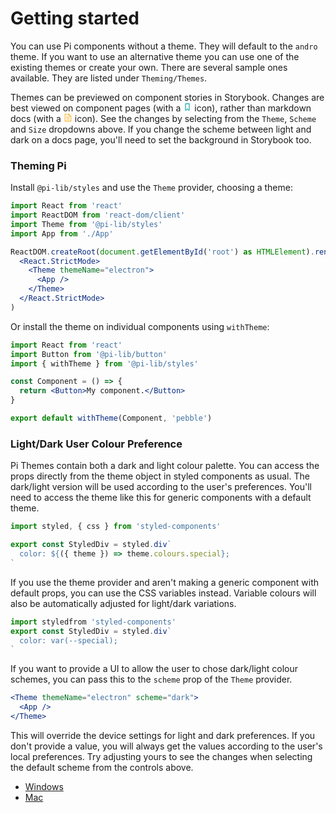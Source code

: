 # Getting started

You can use Pi components without a theme. They will default to the `andro` theme. If you want to use an
alternative theme you can use one of the existing themes or create your own. There are several sample ones available. They are listed under `Theming/Themes`.

Themes can be previewed on component stories in Storybook. Changes are best viewed on component pages (with a <svg version="1.1" id="Icons" xmlns="http://www.w3.org/2000/svg" viewBox="0 0 32 32" width="14px" height="14px"><path d="M21.3,28.3L16,23l-5.3,5.3C10.1,28.9,9,28.5,9,27.6V5c0-0.6,0.4-1,1-1h12c0.6,0,1,0.4,1,1v22.6 C23,28.5,21.9,28.9,21.3,28.3z" fill="none" stroke="#30b2b0" stroke-width="3" stroke-linecap="round" stroke-linejoin="round"/></svg> icon), rather than markdown docs (with a <svg width="14px" height="14px" viewBox="0 0 1024 1024" xmlns="http://www.w3.org/2000/svg"><path fill="orange" d="M832 384H576V128H192v768h640V384zm-26.496-64L640 154.496V320h165.504zM160 64h480l256 256v608a32 32 0 0 1-32 32H160a32 32 0 0 1-32-32V96a32 32 0 0 1 32-32zm160 448h384v64H320v-64zm0-192h160v64H320v-64zm0 384h384v64H320v-64z"/></svg> icon). See the changes by selecting from the `Theme`, `Scheme` and `Size` dropdowns above. If you change the scheme between light and dark on a docs page, you'll need to set the background in Storybook too.

### Theming Pi

Install `@pi-lib/styles` and use the `Theme` provider, choosing a theme:

```jsx
import React from 'react'
import ReactDOM from 'react-dom/client'
import Theme from '@pi-lib/styles'
import App from './App'

ReactDOM.createRoot(document.getElementById('root') as HTMLElement).render(
  <React.StrictMode>
    <Theme themeName="electron">
      <App />
    </Theme>
  </React.StrictMode>
)
```

Or install the theme on individual components using `withTheme`:

```jsx
import React from 'react'
import Button from '@pi-lib/button'
import { withTheme } from '@pi-lib/styles'

const Component = () => {
  return <Button>My component.</Button>
}

export default withTheme(Component, 'pebble')
```

### Light/Dark User Colour Preference

Pi Themes contain both a dark and light colour palette. You can access the props directly from the theme object in styled components as usual. The dark/light version will be used according to the user's preferences. You'll need to access the
theme like this for generic components with a default theme.

```jsx
import styled, { css } from 'styled-components'

export const StyledDiv = styled.div`
  color: ${({ theme }) => theme.colours.special};
`
```

If you use the theme provider and aren't making a generic component with default props, you can use the CSS variables instead. Variable colours will also be automatically adjusted for light/dark variations.

```jsx
import styledfrom 'styled-components'
export const StyledDiv = styled.div`
  color: var(--special);
`
```

If you want to provide a UI to allow the user to chose dark/light colour schemes, you can pass this to the `scheme` prop of the `Theme` provider.

```jsx
<Theme themeName="electron" scheme="dark">
  <App />
</Theme>
```

This will override the device settings for light and dark preferences. If you don't provide a value, you will always get the values according to the user's local preferences. Try adjusting yours to see the changes when selecting the default scheme from the controls above.

- <a href="https://learn.microsoft.com/en-us/windows-hardware/customize/desktop/set-dark-mode" target="_blank">Windows</a>
- <a href="https://support.apple.com/en-us/HT208976" target="_blank">Mac</a>

